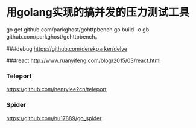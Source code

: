 # 用golang实现的搞并发的压力测试工具
go get github.com/parkghost/gohttpbench
go build -o gb github.com/parkghost/gohttpbench。

###debug
https://github.com/derekparker/delve


###react
http://www.ruanyifeng.com/blog/2015/03/react.html


### Teleport
https://github.com/henrylee2cn/teleport

### Spider
https://github.com/hu17889/go_spider
